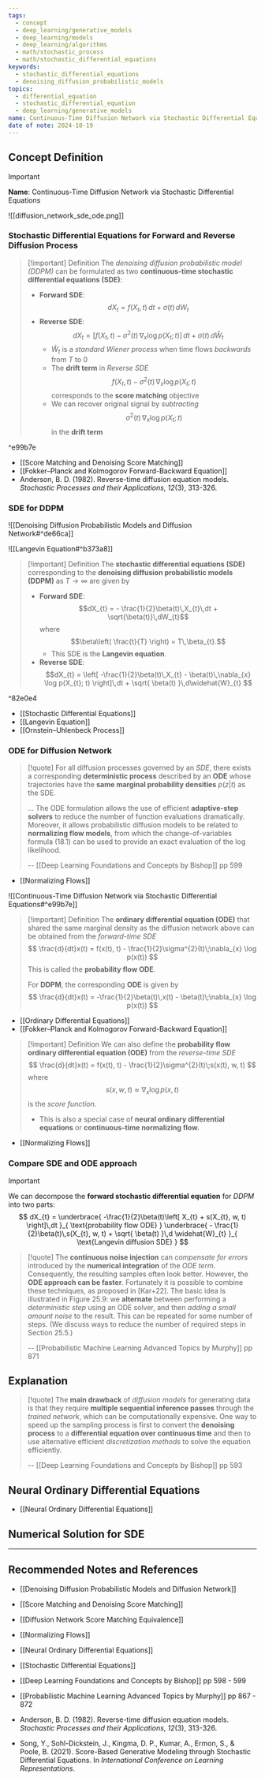```yaml
---
tags:
  - concept
  - deep_learning/generative_models
  - deep_learning/models
  - deep_learning/algorithms
  - math/stochastic_process
  - math/stochastic_differential_equations
keywords:
  - stochastic_differential_equations
  - denoising_diffusion_probabilistic_models
topics:
  - differential_equation
  - stochastic_differential_equation
  - deep_learning/generative_models
name: Continuous-Time Diffusion Network via Stochastic Differential Equations
date of note: 2024-10-19
---
```


## Concept Definition

>[!important]
>**Name**: Continuous-Time Diffusion Network via Stochastic Differential Equations

![[diffusion_network_sde_ode.png]]

### Stochastic Differential Equations for Forward and Reverse Diffusion Process

>[!important] Definition
>The *denoising diffusion probabilistic model (DDPM)* can be formulated as two **continuous-time stochastic differential equations (SDE)**:
>- **Forward SDE**: $$dX_{t} = f(X_{t}, t)\,dt + \sigma(t)\,dW_{t}$$
>- **Reverse SDE**: $$dX_{t} = \left[f(X_{t},t) - \sigma^2(t)\,\nabla_{x} \log p(X_{t}; t)\right]\,dt + \sigma(t)\,d\widehat{W}_{t}$$
>	- $\widehat{W}_{t}$ is a *standard Wiener process* when time flows *backwards* from $T$ to $0$ 
>	- The **drift term**  in *Reverse SDE* $$f(X_{t},t) - \sigma^2(t)\,\nabla_{x} \log p(X_{t}; t)$$  corresponds to the **score matching** objective
>	- We can recover original signal by *subtracting* $$\sigma^2(t)\,\nabla_{x} \log p(X_{t}; t)$$ in the **drift term**

^e99b7e


- [[Score Matching and Denoising Score Matching]]
- [[Fokker–Planck and Kolmogorov Forward-Backward Equation]]
- Anderson, B. D. (1982). Reverse-time diffusion equation models. _Stochastic Processes and their Applications_, _12_(3), 313-326.

### SDE for DDPM

![[Denoising Diffusion Probabilistic Models and Diffusion Network#^de66ca]]

![[Langevin Equation#^b373a8]]

>[!important] Definition
>The **stochastic differential equations (SDE)** corresponding to the **denoising diffusion probabilistic models (DDPM)** as $T\to \infty$ are given by 
>- **Forward SDE**: $$dX_{t} = - \frac{1}{2}\beta(t)\,X_{t}\,dt + \sqrt{\beta(t)}\,dW_{t}$$ where $$\beta\left( \frac{t}{T} \right) = T\,\beta_{t}.$$
>	- This SDE is the **Langevin equation**.
>- **Reverse SDE**: $$dX_{t} = \left[ -\frac{1}{2}\beta(t)\,X_{t} - \beta(t)\,\nabla_{x} \log p(X_{t}; t) \right]\,dt + \sqrt{ \beta(t) }\,d\widehat{W}_{t} $$

^82e0e4

- [[Stochastic Differential Equations]]
- [[Langevin Equation]]
- [[Ornstein–Uhlenbeck Process]]

### ODE for Diffusion Network

>[!quote]
>For all diffusion processes governed by an *SDE*, there exists a corresponding **deterministic process** described by an **ODE** whose trajectories have the **same marginal probability densities** $p(z|t)$ as the SDE. 
>
>...
>The ODE formulation allows the use of efficient **adaptive-step solvers** to reduce the number of function evaluations dramatically. Moreover, it allows probabilistic diffusion models to be related to **normalizing flow models**, from which the change-of-variables formula (18.1) can be used to provide an exact evaluation of the log likelihood.
>
>-- [[Deep Learning Foundations and Concepts by Bishop]] pp 599

- [[Normalizing Flows]]

![[Continuous-Time Diffusion Network via Stochastic Differential Equations#^e99b7e]]

>[!important] Definition
>The **ordinary differential equation (ODE)** that shared the same marginal density as the diffusion network above can be obtained from the *forward-time SDE*
>$$
> \frac{d}{dt}x(t) = f(x(t), t) - \frac{1}{2}\sigma^{2}(t)\;\nabla_{x} \log p(x(t))
>$$
>This is called the **probability flow ODE**.
>
>For **DDPM**, the corresponding **ODE** is given by
>$$
>\frac{d}{dt}x(t) = -\frac{1}{2}\beta(t)\,x(t) - \beta(t)\;\nabla_{x} \log p(x(t))
>$$

- [[Ordinary Differential Equations]]
- [[Fokker–Planck and Kolmogorov Forward-Backward Equation]]

>[!important] Definition
>We can also define the **probability flow ordinary differential equation (ODE)** from the *reverse-time SDE*
>$$
> \frac{d}{dt}x(t) = f(x(t), t) - \frac{1}{2}\sigma^{2}(t)\;s(x(t), w, t)
>$$ 
>where $$s(x, w, t) \approx \nabla_{x} \log p(x, t)$$ is the *score function*.
>- This is also a special case of **neural ordinary differential equations** or **continuous-time normalizing flow.**

- [[Normalizing Flows]]


### Compare SDE and ODE approach

>[!important] 
>We can decompose the **forward stochastic differential equation** for *DDPM* into two parts:
>$$
>dX_{t} = \underbrace{ -\frac{1}{2}\beta(t)\left[ X_{t} + s(X_{t}, w, t) \right]\,dt }_{ \text{probability flow ODE} } \underbrace{ - \frac{1}{2}\beta(t)\,s(X_{t}, w, t) + \sqrt{ \beta(t) }\,d \widehat{W}_{t} }_{ \text{Langevin diffusion SDE} } 
>$$

>[!quote]
>The **continuous noise injection** can *compensate for errors* introduced by the **numerical integration** of the *ODE term*. Consequently, the resulting samples often look better. However, the **ODE approach can be faster**. Fortunately it is possible to combine these techniques, as proposed in [Kar+22]. The basic idea is illustrated in Figure 25.9: we **alternate** between performing a *deterministic step* using an ODE solver, and then *adding a small amount noise* to the result. This can be repeated for some number of steps. (We discuss ways to reduce the number of required steps in Section 25.5.)
>
>-- [[Probabilistic Machine Learning Advanced Topics by Murphy]] pp 871


## Explanation


>[!quote]
>The **main drawback** of *diffusion models* for generating data is that they require **multiple sequential inference passes** through the *trained network*, which can be computationally expensive. One way to speed up the sampling process is first to convert the **denoising process** to a **differential equation over continuous time** and then to use alternative efficient *discretization methods* to solve the equation efficiently.
>
>-- [[Deep Learning Foundations and Concepts by Bishop]] pp 593


## Neural Ordinary Differential Equations

- [[Neural Ordinary Differential Equations]]


## Numerical Solution for SDE 
















-----------
##  Recommended Notes and References


- [[Denoising Diffusion Probabilistic Models and Diffusion Network]]
- [[Score Matching and Denoising Score Matching]]
- [[Diffusion Network Score Matching Equivalence]]
- [[Normalizing Flows]]
- [[Neural Ordinary Differential Equations]]

- [[Stochastic Differential Equations]]


- [[Deep Learning Foundations and Concepts by Bishop]] pp 598 - 599
- [[Probabilistic Machine Learning Advanced Topics by Murphy]] pp 867 - 872

- Anderson, B. D. (1982). Reverse-time diffusion equation models. _Stochastic Processes and their Applications_, _12_(3), 313-326.
- Song, Y., Sohl-Dickstein, J., Kingma, D. P., Kumar, A., Ermon, S., & Poole, B. (2021). Score-Based Generative Modeling through Stochastic Differential Equations. In _International Conference on Learning Representations_.